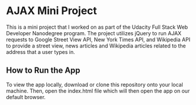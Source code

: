 # AJAX Mini Project

This is a mini project that I worked on as part of the Udacity Full Stack Web Developer Nanodegree program.
The project utilizes jQuery to run AJAX requests to Google Street View API, New York Times API, and Wikipedia API to provide a street view, news articles and Wikipedia articles related to the address that a user types in.

## How to Run the App

To view the app locally, download or clone this repository onto your local machine. Then, open the index.html file which will then open the app on our default browser.
